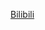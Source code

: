 [Bilibili](https://www.bilibili.com/video/BV1gW421P7RD/?spm_id_from=333.1387.favlist.content.click&vd_source=c801aa3fac0e6e97b0df71f74a8b25bd)